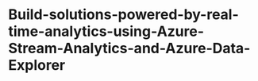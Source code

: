 # Build-solutions-powered-by-real-time-analytics-using-Azure-Stream-Analytics-and-Azure-Data-Explorer
